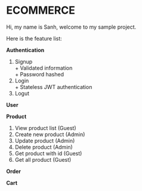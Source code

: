 # ECOMMERCE

Hi, my name is Sanh, welcome to my sample project.

Here is the feature list:

**Authentication**
  1. Signup\
    + Validated information\
    + Password hashed
  2. Login\
    + Stateless JWT authentication
  3. Logut

**User**

**Product**
  1. View product list (Guest)
  2. Create new product (Admin)
  3. Update product (Admin)
  4. Delete product (Admin)
  5. Get product with id (Guest)
  6. Get all product (Guest)
    
**Order**

**Cart**
